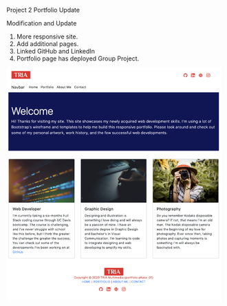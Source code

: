 Project 2
Portfolio Update

Modification and Update
1. More responsive site.
2. Add additional pages.
3. Linked GitHub and LinkedIn
4. Portfolio page has deployed Group Project.

<img src="https://github.com/triathao/Portfolio/blob/master/assets/portfolio_index_image.png?raw=true" alt="index" style="width: 500px;">